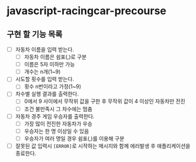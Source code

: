 # javascript-racingcar-precourse

## 구현 할 기능 목록
- [ ] 자동차 이름을 입력 받는다.
  - [ ] 자동차 이름은 쉼표(,)로 구분
  - [ ] 이름은 5자 이하만 가능
  - [ ] 개수는 n개(1~9)
- [ ] 시도할 횟수를 입력 받는다.
  - [ ] 횟수 n번이라고 가정(1~9)
- [ ] 차수별 실행 결과를 출력한다.
  - [ ] 0에서 9 사이에서 무작위 값을 구한 후 무작위 값이 4 이상인 자동차만 전진
  - [ ] 조건 불만족시 그 차수에는 멈춤
- [ ] 자동차 경주 게임 우승자를 출력한다.
  - [ ] 가장 많이 전진한 자동차가 우승
  - [ ] 우승자는 한 명 이상일 수 있음
  - [ ] 우승자가 여러 명일 경우 쉼표(,)를 이용해 구분
- [ ] 잘못된 값 입력시 `[ERROR]`로 시작하는 메시지와 함께 에러발생 후 애플리케이션을 종료한다.